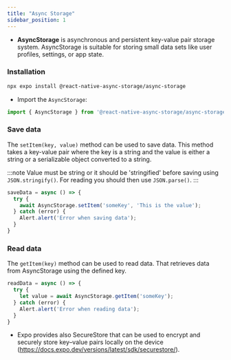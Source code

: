 ```yaml
---
title: "Async Storage"
sidebar_position: 1
---
```

- **AsyncStorage** is asynchronous and persistent key-value pair storage system. AsyncStorage is suitable for storing small data sets like user profiles, settings, or app state.
### Installation
```bash
npx expo install @react-native-async-storage/async-storage
```
- Import the `AsyncStorage`:
```js
import { AsyncStorage } from '@react-native-async-storage/async-storage';
```
### Save data
The `setItem(key, value)` method can be used to save data. This method takes a key-value pair where the key is a string and the value is either a string or a serializable object converted to a string. 

:::note
Value must be string or it should be 'stringified' before saving using `JSON.stringify()`. For reading you should then use `JSON.parse()`.
:::

```js
saveData = async () => {
  try {
    await AsyncStorage.setItem('someKey', 'This is the value');
  } catch (error) {
    Alert.alert('Error when saving data');
  }
} 
```
### Read data

The `getItem(key)` method can be used to read data. That retrieves data from AsyncStorage using the defined key.

```js
readData = async () => {
  try {
    let value = await AsyncStorage.getItem('someKey');
  } catch (error) {
    Alert.alert('Error when reading data');
  } 
}
```
- Expo provides also SecureStore that can be used to encrypt and securely store key–value pairs locally on the device (https://docs.expo.dev/versions/latest/sdk/securestore/).